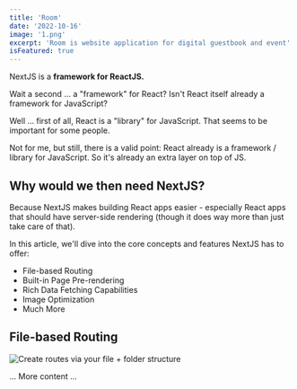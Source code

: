 ```yaml
---
title: 'Room'
date: '2022-10-16'
image: '1.png'
excerpt: 'Room is website application for digital guestbook and event'
isFeatured: true
---
```


NextJS is a **framework for ReactJS.**

Wait a second ... a "framework" for React? Isn't React itself already a framework for JavaScript?

Well ... first of all, React is a "library" for JavaScript. That seems to be important for some people.

Not for me, but still, there is a valid point: React already is a framework / library for JavaScript. So it's already an extra layer on top of JS.

## Why would we then need NextJS?

Because NextJS makes building React apps easier - especially React apps that should have server-side rendering (though it does way more than just take care of that).

In this article, we'll dive into the core concepts and features NextJS has to offer:

- File-based Routing
- Built-in Page Pre-rendering
- Rich Data Fetching Capabilities
- Image Optimization
- Much More

## File-based Routing
![Create routes via your file + folder structure](nextjs-file-based-routing.png)

... More content ...

